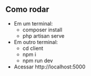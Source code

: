 ## Como rodar
- Em um terminal:
  - composer install
  - php artisan serve
- Em outro terminal:
  - cd client
  - npm i
  - npm run dev
- Acessar http://localhost:5000